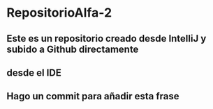 # RepositorioAlfa-2 

## Este es un repositorio creado desde IntelliJ y subido a Github directamente
## desde el IDE

## Hago un commit para añadir esta frase 
